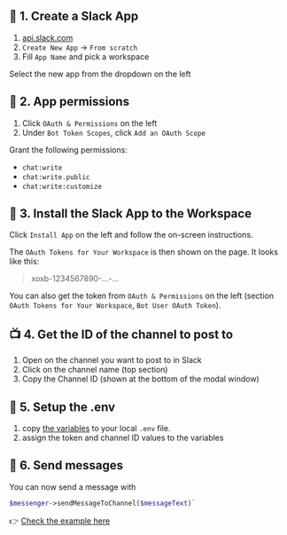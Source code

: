 ## 🤖 1. Create a Slack App

1. [api.slack.com](https://api.slack.com/apps)
2. `Create New App` -> `From scratch`
3. Fill `App Name` and pick a workspace

Select the new app from the dropdown on the left


## 👮 2. App permissions

1. Click `OAuth & Permissions` on the left
2. Under `Bot Token Scopes`, click `Add an OAuth Scope`

Grant the following permissions:

- `chat:write`
- `chat:write.public`
- `chat:write:customize`


## 🚦 3. Install the Slack App to the Workspace

Click `Install App` on the left and follow the on-screen instructions.

The `OAuth Tokens for Your Workspace` is then shown on the page. It looks like this:

> xoxb-1234567890-...-...

You can also get the token from `OAuth & Permissions` on the left (section `OAuth Tokens for Your Workspace`, `Bot User OAuth Token`).


## 📺 4. Get the ID of the channel to post to

1. Open on the channel you want to post to in Slack
2. Click on the channel name (top section)
3. Copy the Channel ID (shown at the bottom of the modal window)


## 🌳 5. Setup the .env

1. copy [the variables](https://github.com/TurboLabIt/php-symfony-messenger/blob/main/.env) to your local `.env` file.
2. assign the token and channel ID values to the variables


## 📨 6. Send messages

You can now send a message with

````php
$messenger->sendMessageToChannel($messageText)`
````

👉 [Check the example here](https://github.com/TurboLabIt/php-symfony-messenger/blob/main/tests/SlackTest.php)
